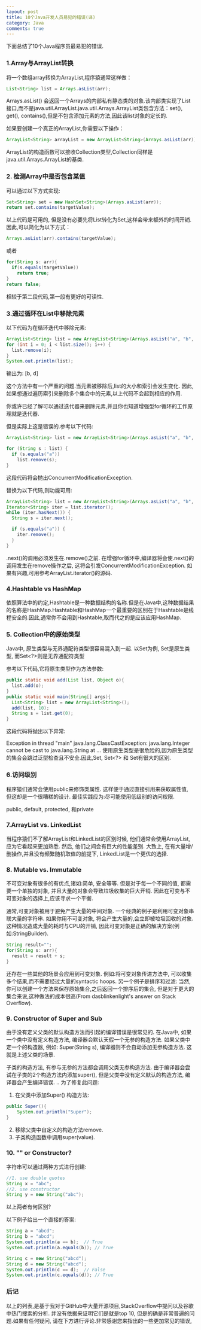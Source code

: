 ```yaml
---
layout: post
title: 10个Java开发人员易犯的错误(译)
category: Java
comments: true
---
```

下面总结了10个Java程序员最易犯的错误.

### 1.Array与ArrayList转换

将一个数组array转换为ArrayList,程序猿通常这样做：
``` java
List<String> list = Arrays.asList(arr);
```



Arrays.asList() 会返回一个Arrays的内部私有静态类的对象.该内部类实现了List接口,而不是java.util.ArrayList.java.util.Arrays.ArrayList类包含方法：set(), get(), contains(),但是不包含添加元素的方法,因此该list对象的定长的.

如果要创建一个真正的ArrayList,你需要以下操作：
``` java
ArrayList<String> arrayList = new ArrayList<String>(Arrays.asList(arr));
```
ArrayList的构造函数可以接收Collection类型,Collection同样是java.util.Arrays.ArrayList的基类.

### 2. 检测Array中是否包含某值

可以通过以下方式实现:
``` java
Set<String> set = new HashSet<String>(Arrays.asList(arr));
return set.contains(targetValue);
```
以上代码是可用的, 但是没有必要先将List转化为Set,这样会带来额外的时间开销.
因此,可以简化为以下方式：
``` java
Arrays.asList(arr).contains(targetValue);
```
或者
``` java
for(String s: arr){
  if(s.equals(targetValue))
    return true;
}
return false;
```
相较于第二段代码,第一段有更好的可读性.

### 3.通过循环在List中移除元素

以下代码为在循环迭代中移除元素:
``` java
ArrayList<String> list = new ArrayList<String>(Arrays.asList("a", "b", "c", "d"));
for (int i = 0; i < list.size(); i++) {
  list.remove(i);
}
System.out.println(list);
```
输出为:
[b, d]

这个方法中有一个严重的问题.当元素被移除后,list的大小和索引会发生变化.  因此,如果想通过遍历索引来删除多个集合中的元素,以上代码不会起到相应的作用.

你或许已经了解可以通过迭代器来删除元素,并且你也知道增强型for循环的工作原理就是迭代器.

但是实际上这是错误的.参考以下代码:
``` java
ArrayList<String> list = new ArrayList<String>(Arrays.asList("a", "b", "c", "d"));

for (String s : list) {
  if (s.equals("a"))
    list.remove(s);
}
```
这段代码将会抛出ConcurrentModificationException.

替换为以下代码,则功能可用:
``` java
ArrayList<String> list = new ArrayList<String>(Arrays.asList("a", "b", "c", "d"));
Iterator<String> iter = list.iterator();
while (iter.hasNext()) {
  String s = iter.next();

  if (s.equals("a")) {
    iter.remove();
  }
}
```
.next()的调用必须发生在.remove()之前. 在增强for循环中,编译器将会使.next()的调用发生在remove操作之后, 这将会引发ConcurrentModificationException. 如果有兴趣,可用参考ArrayList.iterator()的源码.

### 4.Hashtable vs HashMap
依照算法中的约定,Hashtable是一种数据结构的名称.但是在Java中,这种数据结果的名称是HashMap.Hashtable和HashMap一个最重要的区别在于Hashtable是线程安全的.因此,通常你不会用到Hashtable,取而代之的是应该应用HashMap.

### 5. Collection中的原始类型

Java中, 原生类型与无界通配符类型很容易混入到一起. 以Set为例, Set是原生类型, 而Set<?>则是无界通配符类型

参考以下代码,它将原生类型作为方法参数:

``` java
public static void add(List list, Object o){
  list.add(o);
}
public static void main(String[] args){
  List<String> list = new ArrayList<String>();
  add(list, 10);
  String s = list.get(0);
}
```
这段代码将抛出以下异常:

Exception in thread "main" java.lang.ClassCastException: java.lang.Integer cannot be cast to java.lang.String
  at ...
使用原生类型是很危险的,因为原生类型的集合会跳过泛型检查且不安全.因此,Set, Set<?> 和 Set<Object>有很大的区别.

### 6.访问级别

程序猿们通常会使用public来修饰类属性. 这样便于通过直接引用来获取属性值, 但这却是一个很糟糕的设计. 最佳实践应为:尽可能使用低级别的访问权限.

public, default, protected, 和private

### 7.ArrayList vs. LinkedList

当程序猿们不了解ArrayList和LinkedList的区别时候, 他们通常会使用ArrayList, 应为它看起来更加熟悉. 然后, 他们之间会有巨大的性能差别. 大致上, 在有大量增/删操作,并且没有频繁随机取值的前提下, LinkedList是一个更优的选择.

### 8. Mutable vs. Immutable


不可变对象有很多的有优点,诸如:简单, 安全等等. 但是对于每一个不同的值, 都需要一个单独的对象, 并且大量的对象会导致垃圾收集的巨大开销. 因此在可变与不可变对象的选择上,应该寻求一个平衡.

通常,可变对象被用于避免产生大量的中间对象. 一个经典的例子是利用可变对象串联大量的字符串. 如果你用不可变对象, 将会产生大量的,会立即被垃圾回收的对象. 这种情况造成大量的耗时与CPU的开销, 因此可变对象是正确的解决方案(例如:StringBuilder).

``` java
String result="";
for(String s: arr){
  result = result + s;
}
```
还存在一些其他的场景会应用到可变对象. 例如:将可变对象传进方法中, 可以收集多个结果,而不需要经过大量的syntactic hoops. 另一个例子是排序和过滤: 当然, 你可以创建一个方法来保存原始集合,之后返回一个排序后的集合, 但是对于更大的集合来说,这种做法的成本很高(From dasblinkenlight's answer on Stack Overflow).

### 9. Constructor of Super and Sub

由于没有定义父类的默认构造方法而引起的编译错误是很常见的. 在Java中, 如果一个类中没有定义构造方法, 编译器会默认天假一个无参的构造方法. 如果父类中定一个的构造器, 例如: Super(String s), 编译器则不会自动添加无参构造方法. 这就是上述父类的场景.

子类的构造方法, 有参与无参的方法都会调用父类无参构造方法. 由于编译器会尝试在子类的2个构造方法内添加super(), 但是父类中没有定义默认的构造方法, 编译器会产生编译错误.
..
为了修复此问题:

1) 在父类中添加Super() 构造方法:

``` java
public Super(){
    System.out.println("Super");
}
```

2) 移除父类中自定义的构造方法remove.
3) 子类构造函数中调用super(value).

### 10. "" or Constructor?

字符串可以通过两种方式进行创建:

``` java
//1. use double quotes
String x = "abc";
//2. use constructor
String y = new String("abc");
```
以上两者有何区别?

以下例子给出一个直接的答案:

``` java
String a = "abcd";
String b = "abcd";
System.out.println(a == b);  // True
System.out.println(a.equals(b)); // True

String c = new String("abcd");
String d = new String("abcd");
System.out.println(c == d);  // False
System.out.println(c.equals(d)); // True
```

### 后记

以上的列表,是基于我对于GitHub中大量开源项目,StackOverflow中提问以及谷歌中热门搜索的分析. 并没有依据来证明它们是就是top 10, 但是的确是非常普遍的问题.如果有任何疑问, 请在下方进行评论.非常感谢您来指出的一些更加常见的错误,
